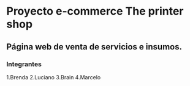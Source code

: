 # Proyecto e-commerce The printer shop
## Página web de venta de servicios e insumos.
### Integrantes

1.Brenda
2.Luciano
3.Brain
4.Marcelo
